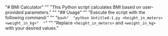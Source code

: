 "# BMI Calculator" 
"" 
"This Python script calculates BMI based on user-provided parameters." 
"" 
"## Usage" 
"" 
"Execute the script with the following command:" 
"" 
"```bash" 
"python Untitled-1.py <height_in_meters> <weight_in_kg>" 
"```" 
"" 
"Replace `<height_in_meters>` and `<weight_in_kg>` with your desired values." 

